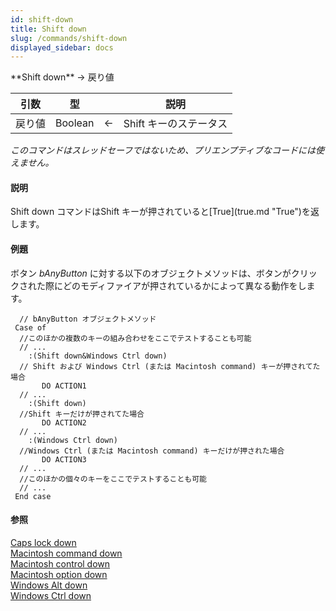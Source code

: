 ```yaml
---
id: shift-down
title: Shift down
slug: /commands/shift-down
displayed_sidebar: docs
---
```


<!--REF #_command_.Shift down.Syntax-->**Shift down**  -> 戻り値<!-- END REF-->
<!--REF #_command_.Shift down.Params-->
| 引数 | 型 |  | 説明 |
| --- | --- | --- | --- |
| 戻り値 | Boolean | &#8592; | Shift キーのステータス |

<!-- END REF-->

*このコマンドはスレッドセーフではないため、プリエンプティブなコードには使えません。*


#### 説明 

<!--REF #_command_.Shift down.Summary-->Shift down コマンドはShift キーが押されていると[True](true.md "True")を返します。<!-- END REF-->

#### 例題 

ボタン *bAnyButton* に対する以下のオブジェクトメソッドは、ボタンがクリックされた際にどのモディファイアが押されているかによって異なる動作をします。

```4d
  // bAnyButton オブジェクトメソッド
 Case of
  //このほかの複数のキーの組み合わせをここでテストすることも可能
  // ...
    :(Shift down&Windows Ctrl down)
  // Shift および Windows Ctrl (または Macintosh command) キーが押されてた場合
       DO ACTION1
  // ...
    :(Shift down)
  //Shift キーだけが押されてた場合
       DO ACTION2
  // ...
    :(Windows Ctrl down)
  //Windows Ctrl (または Macintosh command) キーだけが押された場合
       DO ACTION3
  // ...
  //このほかの個々のキーをここでテストすることも可能
  // ...
 End case
```

#### 参照 

[Caps lock down](caps-lock-down.md)  
[Macintosh command down](macintosh-command-down.md)  
[Macintosh control down](macintosh-control-down.md)  
[Macintosh option down](macintosh-option-down.md)  
[Windows Alt down](windows-alt-down.md)  
[Windows Ctrl down](windows-ctrl-down.md)  
